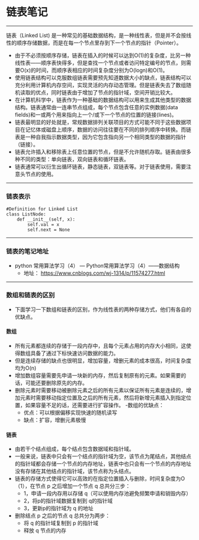 # 链表笔记
***
链表（Linked List) 是一种常见的基础数据结构，是一种线性表，但是并不会按线性的顺序存储数据，而是在每一个节点里存到下一个节点的指针（Pointer）。
- 由于不必须按顺序存储，链表在插入的时候可以达到O(1)的复杂度，比另一种线性表——顺序表快得多，但是查找一个节点或者访问特定编号的节点，则需要O(x)的时间，而顺序表相应的时间复杂度分别为O(logn)和O(1)。
- 使用链表结构可以克服数组链表需要预先知道数据大小的缺点，链表结构可以充分利用计算机内存空间，实现灵活的内存动态管理。但是链表失去了数组随机读取的优点，同时链表由于增加了节点的指针域，空间开销比较大。
- 在计算机科学中，链表作为一种基础的数据结构可以用来生成其他类型的数据结构。链表通常由一连串节点组成，每个节点包含任意的实例数据(data fields)和一或两个用来指向上一个/或下一个节点的位置的链接(lines)。
- 链表最明显的好处就是，常规数据排列关联项目的方式可能不同于这些数据项目在记忆体或磁盘上顺序，数据的访问往往要在不同的排列顺序中转换。而链表是一种自我指示数据类型，因为它包含指向另一个相同类型的数据的指针（链接）。
- 链表允许插入和移除表上任意位置的节点，但是不允许随机存取。链表由很多种不同的类型：单向链表，双向链表和循环链表。
- 链表通常可以衍生出循环链表，静态链表，双链表等。对于链表使用，需要注意头节点的使用。
***
### 链表表示
```
#Definition for Linked List 
class ListNode:
    def __init__(self, x):
        self.val = x
        self.next = None
```
***
### 链表的笔记地址
- python 常用算法学习（4）
    — Python常用算法学习（4）——数据结构
    - 地址： https://www.cnblogs.com/wj-1314/p/11574277.html
    
***
###  数组和链表的区别
- 下面学习一下数组和链表的区别，作为线性表的两种存储方式，他们有各自的优缺点。
#### 数组
- 所有元素都连续的存储于一段内存中，且每个元素占用的内存大小相同，这使得数组具备了通过下标快速访问数据的能力。
- 但是连续存储的缺点也很明显，增加容量，增删元素的成本很高，时间复杂度均为O(n)
- 增加数组容量需要先申请一块新的内存，然后复制原有的元素。如果需要的话，可能还要删除原先的内存。
- 删除元素时需要移动被删除元素之后的所有元素以保证所有元素是连续的，增加元素时需要移动指定位置及之后的所有元素，然后将新增元素插入到指定位置，如果容量不足的话，还需要进行扩容操作。
-数组的优缺点：
    - 优点：可以根据偏移实现快速的随机读写
    - 缺点：扩容，增删元素极慢
#### 链表
- 由若干个结点组成，每个结点包含数据域和指针域。
- 一般来说，链表中只会有一个结点的指针域为空，该节点为尾结点，其他结点的指针域都会存储一个节点的内存地址，链表中也只会有一个节点的内存地址没有存储在其他结点的指针域，该节点称为头结点。
- 链表的存储方式使得它可以高效的在指定位置插入与删除，时间复杂度为O（1），在节点 p 之后增加一个节点 q 总共分三步：
    - 1，申请一段内存用以存储 q（可以使用内存池避免频繁申请和销毁内存）
    - 2，将p的指针域数据复制到 q的指针域
    - 3，更新p的指针域为 q 的地址
- 删除结点 p 之后的节点 q 总共分为两步：
    - 将 q 的指针域复制到 p 的指针域
    - 释放 q 节点的内存
